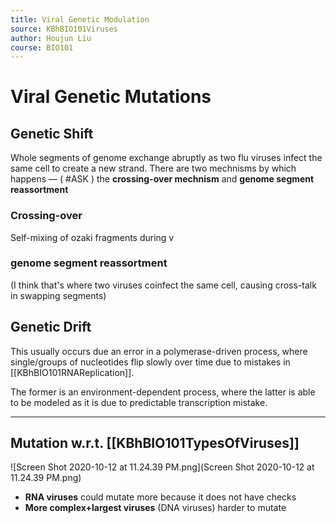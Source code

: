 ```yaml
---
title: Viral Genetic Modulation
source: KBhBIO101Viruses
author: Houjun Liu
course: BIO101
---
```


# Viral Genetic Mutations

## Genetic Shift
Whole segments of genome exchange abruptly as two flu viruses infect the same cell to create a new strand.  There are two mechnisms by which happens — ( #ASK ) the **crossing-over mechnism** and **genome segment reassortment** 

### Crossing-over 
Self-mixing of ozaki fragments during v

### genome segment reassortment
(I think that's where two viruses coinfect the same cell, causing cross-talk in swapping segments)

<!--In this case, Viruses recombinate by crossing-over mechanism (remember how [[KBhBIO101Retroviruses]] HIV need protease to cut parts? when that shuffles) or genome segment reassortment (two viruses cross-talk by infecting the same host cell). Think! the flu-->

## Genetic Drift
This usually occurs due an error in a polymerase-driven process, where single/groups of nucleotides flip slowly over time due to mistakes in [[KBhBIO101RNAReplication]].

The former is an environment-dependent process, where the latter is able to be modeled as it is due to predictable transcription mistake.

***

## Mutation w.r.t. [[KBhBIO101TypesOfViruses]]

![Screen Shot 2020-10-12 at 11.24.39 PM.png](Screen Shot 2020-10-12 at 11.24.39 PM.png)

- **RNA viruses** could mutate more because it does not have checks
- **More complex+largest viruses** (DNA viruses) harder to mutate
